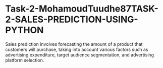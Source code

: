 # Task-2-MohamoudTuudhe87TASK-2-SALES-PREDICTION-USING-PYTHON
Sales prediction involves forecasting the amount of a product that customers will purchase, taking into account various factors such as advertising expenditure, target audience segmentation, and advertising platform selection.
